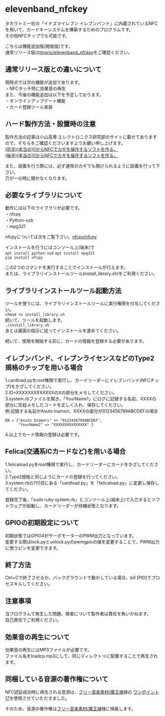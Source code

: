 # elevenband_nfckey
タカラトミー社の「イナズマイレブン イレブンバンド」に内蔵されているNFCを用いて、カードキーシステムを構築するためのプログラムです。  
その他NFCチップでも可能です。  
  
こちらは機能追加版(開発版)です。  
通常リリース版は[tmorio/elevenband_nfckey](https://github.com/tmorio/elevenband_nfckey)をご確認ください。  
  
## 通常リリース版との違いについて
現時点では次の機能が追加であります。  
・NFCタッチ時に効果音の再生  
また、今後の機能追加は以下を予定しております。  
・オンラインアップデート機能  
・カード登録ツール実装  
## ハード製作方法・設置時の注意  
製作方法の記事は小山高専 エレクトロニクス研究部のサイトに載せてありますので、そちらをご確認くださいますようお願い申し上げます。  
[(前半)(本当の)0からNFCでカギを操作するソフトを作る。](https://eleken.jp/archives/1758)  
[(後半)(本当の)0からNFCでカギを操作するソフトを作る。](https://eleken.jp/archives/1886)  
  
また、設置を行う際には、必ず通常のカギでも開けられるように設置を行って下さい。  
万が一の時に開かなくなります。  
  
## 必要なライブラリについて
動作には以下のライブラリが必要です。  
・nfcpy  
・Python-usb  
・mpg321  
  
nfcpyについては次をご覧下さい。[nfcpy/nfcpy](https://github.com/nfcpy/nfcpy)  
    
インストールを行うにはコンソール上(端末)で  
`apt install python-usb`
`apt install mpg321`  
`pip install nfcpy`
  
この2つのコマンドを実行することでインストールが行えます。  
または、ライブラリインストールツール(install_library.sh)をご利用ください。  
  
## ライブラリインストールツール起動方法
ツールを使うには、ライブラリインストールツールに実行権限を付与してください。  
`chmod +x install_library.sh`  
続いて、ツールを起動します。  
`./install_library.sh`  
あとは画面の指示に従ってインストールを進めてください。  
  
続いて、使用を開始する前に、カードの情報を登録する必要があります。  
## イレブンバンド、イレブンライセンスなどのType2規格のチップを用いる場合
1.cardload.pyをroot権限で実行し、カードリーダーにイレブンバンド(NFCチップ)をかざしてください。  
2.ID=XXXXXXXXXXXXXのXの部分をメモしてください。  
3.system.rbファイルを開き、「YourName1」にログに記録する名前、XXXXの部分に先程メモしたコードを正しく入れ、保存してください。  
例:記録する名前がAsuto Inamori、XXXXの部分が0123456789ABCDEFの場合  

    DB = {"Asuto Inamori" => "0123456789ABCDEF",
    	  "YourName2" => "XXXXXXXXXXXXXXX" }

4.以上でカード情報の登録は必要です。  
  
## Felica(交通系ICカードなど)を用いる場合
1.felicaload.pyをroot権限で実行し、カードリーダーにカードをかざしてください。  
2.Type2規格と同じようにカードの登録を行ってください。  
3.system.rbの7行目にある「cardload.py」を「felicaload.py」に変更し保存してください。  
  
登録完了後、「sudo ruby system.rb」とコンソール上(端末上)で入力するとソフトウェアが起動し、カードリーダーが待機状態となります。  

## GPIOの初期設定について
初期状態ではGPIO4がサーボモーターのPWM出力となっています。  
変更する際はlock.pyとunlock.pyのpwmgpioの値を変更することで、PWM出力に使うピンを変更できます。  
  
## 終了方法
Ctrl+Cで終了させるか、バックグラウンドで動かしている場合、kill [PID]でプロセスキルしてください。  

## 注意事項
当プログラムで発生した問題、損害について製作者は責任を負いかねます。  
自己責任でご利用ください。
  
## 効果音の再生について
効果音の再生にはMP3ファイルが必要です。  
ファイル名をloadcp.mp3にして、同じディレクトリに配置することで再生されます。  
  
## 同梱している音源の著作権について
NFC認証成功時に再生される音源は、[フリー音楽素材/魔王魂](https://maoudamashii.jokersounds.com/)様の
[ワンポイント17](https://maoudamashii.jokersounds.com/core.cgi?page=1&field=%E5%8A%B9%E6%9E%9C%E9%9F%B3%E7%B4%A0%E6%9D%90%3C%3E%E3%83%AF%E3%83%B3%E3%83%9D%E3%82%A4%E3%83%B3%E3%83%88)を使用させていただきました。  
  
そのため、音源の著作権は[フリー音楽素材/魔王魂](https://maoudamashii.jokersounds.com/)様に帰属します。
